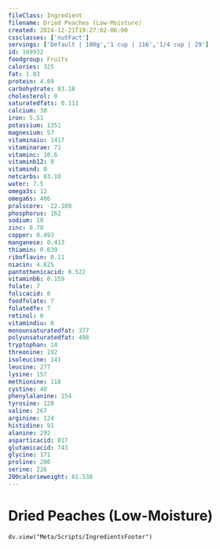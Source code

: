 ```yaml
---
fileClass: Ingredient
filename: Dried Peaches (Low-Moisture)
created: 2024-12-21T19:27:02-06:00
cssclasses: ['nutFact']
servings: ['Default | 100g','1 cup | 116','1/4 cup | 29']
id: 169932
foodgroup: Fruits
calories: 325
fat: 1.03
protein: 4.89
carbohydrate: 83.18
cholesterol: 0
saturatedfats: 0.111
calcium: 38
iron: 5.51
potassium: 1351
magnesium: 57
vitaminaiu: 1417
vitaminarae: 71
vitaminc: 10.6
vitaminb12: 0
vitamind: 0
netcarbs: 83.18
water: 7.5
omega3s: 12
omega6s: 486
pralscore: -22.109
phosphorus: 162
sodium: 10
zinc: 0.78
copper: 0.493
manganese: 0.413
thiamin: 0.039
riboflavin: 0.11
niacin: 4.825
pantothenicacid: 0.522
vitaminb6: 0.159
folate: 7
folicacid: 0
foodfolate: 7
folatedfe: 7
retinol: 0
vitamindiu: 0
monounsaturatedfat: 377
polyunsaturatedfat: 498
tryptophan: 14
threonine: 192
isoleucine: 141
leucine: 277
lysine: 157
methionine: 118
cystine: 40
phenylalanine: 154
tyrosine: 128
valine: 267
arginine: 124
histidine: 91
alanine: 292
asparticacid: 817
glutamicacid: 743
glycine: 171
proline: 206
serine: 226
200calorieweight: 61.538
---
```


# Dried Peaches (Low-Moisture)

```dataviewjs
dv.view("Meta/Scripts/IngredientsFooter")
```
